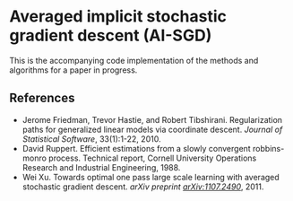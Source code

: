 # Averaged implicit stochastic gradient descent (AI-SGD)

This is the accompanying code implementation of the methods and algorithms
for a paper in progress.

## References
* Jerome Friedman, Trevor Hastie, and Robert Tibshirani. Regularization paths for generalized linear models via coordinate descent. *Journal of Statistical Software*, 33(1):1-22, 2010.
* David Ruppert. Efficient estimations from a slowly convergent robbins-monro process. Technical report, Cornell University Operations Research and Industrial Engineering, 1988.
* Wei Xu. Towards optimal one pass large scale learning with averaged stochastic gradient descent. *arXiv preprint [arXiv:1107.2490](http://arxiv.org/abs/1107.2490)*, 2011.
